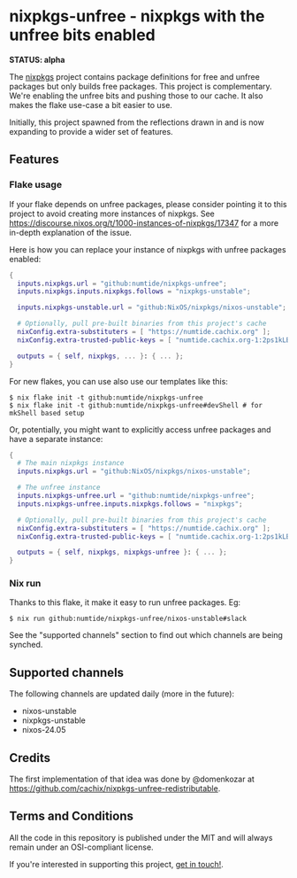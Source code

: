# nixpkgs-unfree - nixpkgs with the unfree bits enabled

**STATUS: alpha**

The [nixpkgs](https://github.com/NixOS/nixpkgs) project contains package
definitions for free and unfree packages but only builds free packages. This
project is complementary. We're enabling the unfree bits and pushing those to
our cache.  It also makes the flake use-case a bit easier to use.

Initially, this project spawned from the reflections drawn in and is now
expanding to provide a wider set of features.

## Features

### Flake usage

If your flake depends on unfree packages, please consider pointing it to this
project to avoid creating more instances of nixpkgs. See
<https://discourse.nixos.org/t/1000-instances-of-nixpkgs/17347> for a more
in-depth explanation of the issue.

Here is how you can replace your instance of nixpkgs with unfree packages
enabled:

```nix
{
  inputs.nixpkgs.url = "github:numtide/nixpkgs-unfree";
  inputs.nixpkgs.inputs.nixpkgs.follows = "nixpkgs-unstable";

  inputs.nixpkgs-unstable.url = "github:NixOS/nixpkgs/nixos-unstable";

  # Optionally, pull pre-built binaries from this project's cache
  nixConfig.extra-substituters = [ "https://numtide.cachix.org" ];
  nixConfig.extra-trusted-public-keys = [ "numtide.cachix.org-1:2ps1kLBUWjxIneOy1Ik6cQjb41X0iXVXeHigGmycPPE=" ];

  outputs = { self, nixpkgs, ... }: { ... };
}
```

For new flakes, you can use also use our templates like this:

``` console
$ nix flake init -t github:numtide/nixpkgs-unfree
$ nix flake init -t github:numtide/nixpkgs-unfree#devShell # for mkShell based setup
```

Or, potentially, you might want to explicitly access unfree packages and have
a separate instance:

```nix
{
  # The main nixpkgs instance
  inputs.nixpkgs.url = "github:NixOS/nixpkgs/nixos-unstable";

  # The unfree instance
  inputs.nixpkgs-unfree.url = "github:numtide/nixpkgs-unfree";
  inputs.nixpkgs-unfree.inputs.nixpkgs.follows = "nixpkgs";

  # Optionally, pull pre-built binaries from this project's cache
  nixConfig.extra-substituters = [ "https://numtide.cachix.org" ];
  nixConfig.extra-trusted-public-keys = [ "numtide.cachix.org-1:2ps1kLBUWjxIneOy1Ik6cQjb41X0iXVXeHigGmycPPE=" ];

  outputs = { self, nixpkgs, nixpkgs-unfree }: { ... };
}
```

### Nix run

Thanks to this flake, it make it easy to run unfree packages. Eg:

```console
$ nix run github:numtide/nixpkgs-unfree/nixos-unstable#slack
```

See the "supported channels" section to find out which channels are being synched.

## Supported channels

The following channels are updated daily (more in the future):

* nixos-unstable
* nixpkgs-unstable
* nixos-24.05

## Credits

The first implementation of that idea was done by @domenkozar at
<https://github.com/cachix/nixpkgs-unfree-redistributable>.

## Terms and Conditions

All the code in this repository is published under the MIT and will always
remain under an OSI-compliant license.

If you're interested in supporting this project,
[get in touch!](https://numtide.com/#contact).
